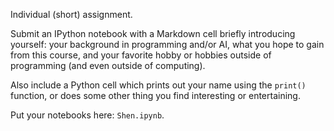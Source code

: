 Individual (short) assignment.

Submit an IPython notebook with a Markdown cell briefly introducing yourself: your background in programming and/or AI, what you hope to gain from this course, and your favorite hobby or hobbies outside of programming (and even outside of computing).

Also include a Python cell which prints out your name using the `print()` function, or does some other thing you find interesting or entertaining.

Put your notebooks here: `Shen.ipynb`.
